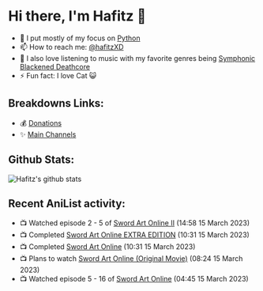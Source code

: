 # Hi there, I'm Hafitz 👋
- 🐍 I put mostly of my focus on [Python](https://python.org)
- 📫 How to reach me: [@hafitzXD](https://t.me/hafitzXD)
- 🎵 I also love listening to music with my favorite genres being [Symphonic Blackened Deathcore](https://youtu.be/qyYmS_iBcy4)
- ⚡ Fun fact: I love Cat 😺

## Breakdowns Links:
- 💰 [Donations](https://t.me/TheBreakdowns/2)
- ✨ [Main Channels](https://t.me/TheBreakdowns)

## Github Stats:
![Hafitz's github stats](https://github-readme-stats.vercel.app/api?username=breakdowns&show_icons=true&count_private=true&bg_color=00000000&text_color=777)

## Recent AniList activity:
<!-- ANILIST_ACTIVITY:start -->

-   📺 Watched episode 2 - 5 of [Sword Art Online II](https://anilist.co/anime/20594) (14:58 15 March 2023)
-   📺 Completed [Sword Art Online EXTRA EDITION](https://anilist.co/anime/20021) (10:31 15 March 2023)
-   📺 Completed [Sword Art Online](https://anilist.co/anime/11757) (10:31 15 March 2023)
-   📺 Plans to watch [Sword Art Online (Original Movie)](https://anilist.co/anime/156631) (08:24 15 March 2023)
-   📺 Watched episode 5 - 16 of [Sword Art Online](https://anilist.co/anime/11757) (04:45 15 March 2023)

<!-- ANILIST_ACTIVITY:end -->
